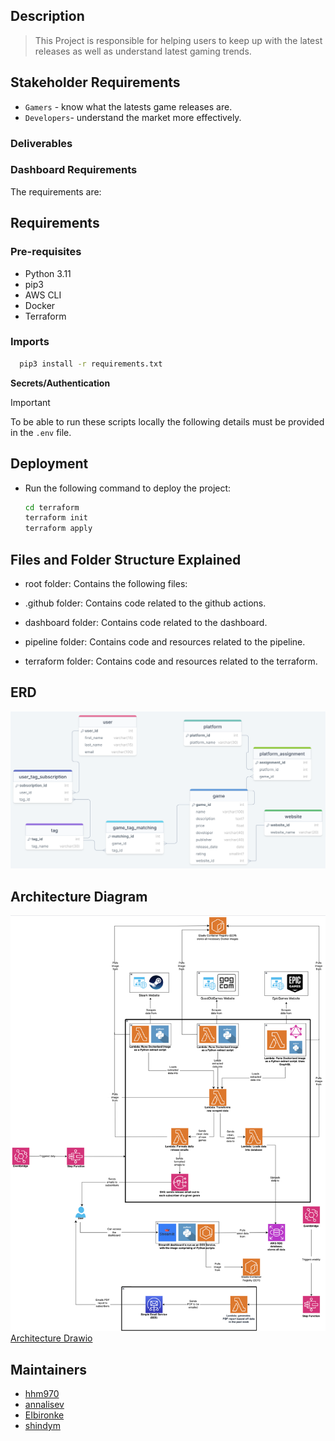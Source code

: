 ## Description

> This Project is responsible for helping users to keep up with the latest releases as well as understand latest gaming trends.
## Stakeholder Requirements
-  `Gamers` - know what the latests game releases are.
- `Developers`- understand the market more effectively.

### Deliverables


### Dashboard Requirements

The requirements are:


## Requirements

### Pre-requisites

- Python 3.11
- pip3
- AWS CLI
- Docker
- Terraform

### Imports

 ```sh
   pip3 install -r requirements.txt
   ```

**Secrets/Authentication**
> [!IMPORTANT]  
> To be able to run these scripts locally the following details must be provided in the `.env` file.



## Deployment

- Run the following command to deploy the project:
  ```sh
  cd terraform
  terraform init
  terraform apply
  ```

## Files and Folder Structure Explained

- root folder: Contains the following files:

- .github folder: Contains code related to the github actions.
- dashboard folder: Contains code related to the dashboard.

- pipeline folder: Contains code and resources related to the pipeline.

- terraform folder: Contains code and resources related to the terraform.


## ERD
![ERD Diagram](<diagrams/ERD diagram.png>)

## Architecture Diagram
![Architecture Diagram](<diagrams/game-tracker.drawio.png>)
[Architecture Drawio](https://drive.google.com/file/d/1eyiUtG28TyXLwHTw9276TIMAXI4Pgwh3/view?usp=sharing)



## Maintainers

* [hhm970](https://github.com/hhm970)
* [annalisev](https://github.com/annalisev)
* [EIbironke](https://github.com/EIbironke)
* [shindym](https://github.com/shindym)


